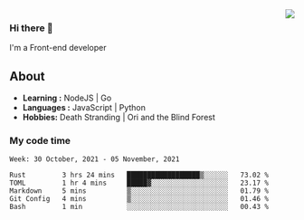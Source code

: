 <img align='right' src="https://github-readme-stats.vercel.app/api?username=strugglebak&show_icons=true">

### Hi there 👋

I'm a Front-end developer

## About

-  **Learning :** NodeJS | Go
-  **Languages :** JavaScript | Python
-  **Hobbies:** Death Stranding | Ori and the Blind Forest

### My code time

<!--START_SECTION:waka-->
```text
Week: 30 October, 2021 - 05 November, 2021

Rust         3 hrs 24 mins   ██████████████████▒░░░░░░   73.02 % 
TOML         1 hr 4 mins     █████▓░░░░░░░░░░░░░░░░░░░   23.17 % 
Markdown     5 mins          ▒░░░░░░░░░░░░░░░░░░░░░░░░   01.79 % 
Git Config   4 mins          ▒░░░░░░░░░░░░░░░░░░░░░░░░   01.46 % 
Bash         1 min           ░░░░░░░░░░░░░░░░░░░░░░░░░   00.43 % 
```
<!--END_SECTION:waka-->
